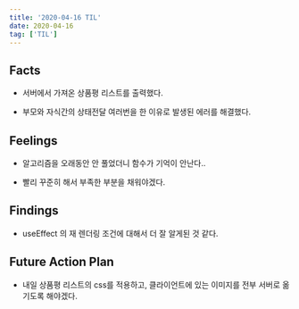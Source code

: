 ```yaml
---
title: '2020-04-16 TIL'
date: 2020-04-16
tag: ['TIL']
---
```


## Facts

- 서버에서 가져온 상품평 리스트를 출력했다.

- 부모와 자식간의 상태전달 여러번을 한 이유로 발생된 에러를 해결했다.

## Feelings

- 알고리즘을 오래동안 안 풀었더니 함수가 기억이 안난다..

- 빨리 꾸준히 해서 부족한 부분을 채워야겠다.

## Findings

- useEffect 의 재 렌더링 조건에 대해서 더 잘 알게된 것 같다.

## Future Action Plan

- 내일 상품평 리스트의 css를 적용하고, 클라이언트에 있는 이미지를 전부 서버로 옮기도록 해야겠다.
